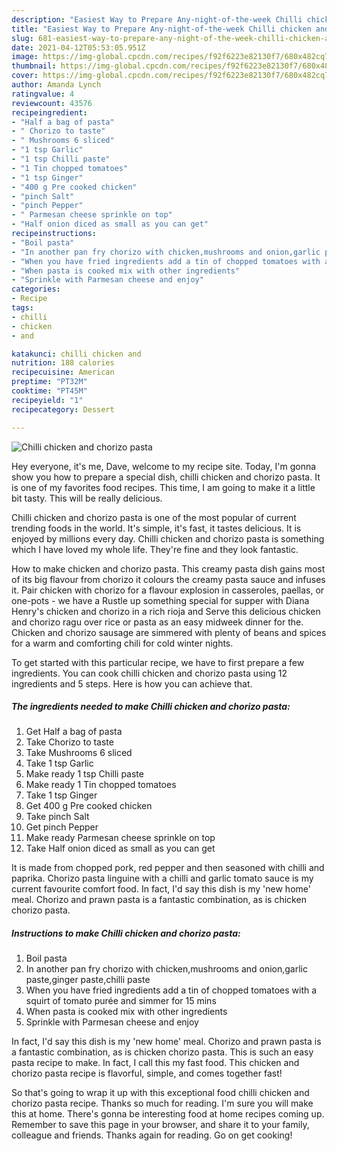 ```yaml
---
description: "Easiest Way to Prepare Any-night-of-the-week Chilli chicken and chorizo pasta"
title: "Easiest Way to Prepare Any-night-of-the-week Chilli chicken and chorizo pasta"
slug: 681-easiest-way-to-prepare-any-night-of-the-week-chilli-chicken-and-chorizo-pasta
date: 2021-04-12T05:53:05.951Z
image: https://img-global.cpcdn.com/recipes/f92f6223e82130f7/680x482cq70/chilli-chicken-and-chorizo-pasta-recipe-main-photo.jpg
thumbnail: https://img-global.cpcdn.com/recipes/f92f6223e82130f7/680x482cq70/chilli-chicken-and-chorizo-pasta-recipe-main-photo.jpg
cover: https://img-global.cpcdn.com/recipes/f92f6223e82130f7/680x482cq70/chilli-chicken-and-chorizo-pasta-recipe-main-photo.jpg
author: Amanda Lynch
ratingvalue: 4
reviewcount: 43576
recipeingredient:
- "Half a bag of pasta"
- " Chorizo to taste"
- " Mushrooms 6 sliced"
- "1 tsp Garlic"
- "1 tsp Chilli paste"
- "1 Tin chopped tomatoes"
- "1 tsp Ginger"
- "400 g Pre cooked chicken"
- "pinch Salt"
- "pinch Pepper"
- " Parmesan cheese sprinkle on top"
- "Half onion diced as small as you can get"
recipeinstructions:
- "Boil pasta"
- "In another pan fry chorizo with chicken,mushrooms and onion,garlic paste,ginger paste,chilli paste"
- "When you have fried ingredients add a tin of chopped tomatoes with a squirt of tomato purée and simmer for 15 mins"
- "When pasta is cooked mix with other ingredients"
- "Sprinkle with Parmesan cheese and enjoy"
categories:
- Recipe
tags:
- chilli
- chicken
- and

katakunci: chilli chicken and 
nutrition: 188 calories
recipecuisine: American
preptime: "PT32M"
cooktime: "PT45M"
recipeyield: "1"
recipecategory: Dessert

---
```



![Chilli chicken and chorizo pasta](https://img-global.cpcdn.com/recipes/f92f6223e82130f7/680x482cq70/chilli-chicken-and-chorizo-pasta-recipe-main-photo.jpg)

Hey everyone, it's me, Dave, welcome to my recipe site. Today, I'm gonna show you how to prepare a special dish, chilli chicken and chorizo pasta. It is one of my favorites food recipes. This time, I am going to make it a little bit tasty. This will be really delicious.

Chilli chicken and chorizo pasta is one of the most popular of current trending foods in the world. It's simple, it's fast, it tastes delicious. It is enjoyed by millions every day. Chilli chicken and chorizo pasta is something which I have loved my whole life. They're fine and they look fantastic.

How to make chicken and chorizo pasta. This creamy pasta dish gains most of its big flavour from chorizo it colours the creamy pasta sauce and infuses it. Pair chicken with chorizo for a flavour explosion in casseroles, paellas, or one-pots - we have a Rustle up something special for supper with Diana Henry&#39;s chicken and chorizo in a rich rioja and Serve this delicious chicken and chorizo ragu over rice or pasta as an easy midweek dinner for the. Chicken and chorizo sausage are simmered with plenty of beans and spices for a warm and comforting chili for cold winter nights.


To get started with this particular recipe, we have to first prepare a few ingredients. You can cook chilli chicken and chorizo pasta using 12 ingredients and 5 steps. Here is how you can achieve that.

<!--inarticleads1-->

##### The ingredients needed to make Chilli chicken and chorizo pasta:

1. Get Half a bag of pasta
1. Take  Chorizo to taste
1. Take  Mushrooms 6 sliced
1. Take 1 tsp Garlic
1. Make ready 1 tsp Chilli paste
1. Make ready 1 Tin chopped tomatoes
1. Take 1 tsp Ginger
1. Get 400 g Pre cooked chicken
1. Take pinch Salt
1. Get pinch Pepper
1. Make ready  Parmesan cheese sprinkle on top
1. Take Half onion diced as small as you can get


It is made from chopped pork, red pepper and then seasoned with chilli and paprika. Chorizo pasta linguine with a chilli and garlic tomato sauce is my current favourite comfort food. In fact, I&#39;d say this dish is my &#39;new home&#39; meal. Chorizo and prawn pasta is a fantastic combination, as is chicken chorizo pasta. 

<!--inarticleads2-->

##### Instructions to make Chilli chicken and chorizo pasta:

1. Boil pasta
1. In another pan fry chorizo with chicken,mushrooms and onion,garlic paste,ginger paste,chilli paste
1. When you have fried ingredients add a tin of chopped tomatoes with a squirt of tomato purée and simmer for 15 mins
1. When pasta is cooked mix with other ingredients
1. Sprinkle with Parmesan cheese and enjoy


In fact, I&#39;d say this dish is my &#39;new home&#39; meal. Chorizo and prawn pasta is a fantastic combination, as is chicken chorizo pasta. This is such an easy pasta recipe to make. In fact, I call this my fast food. This chicken and chorizo pasta recipe is flavorful, simple, and comes together fast! 

So that's going to wrap it up with this exceptional food chilli chicken and chorizo pasta recipe. Thanks so much for reading. I'm sure you will make this at home. There's gonna be interesting food at home recipes coming up. Remember to save this page in your browser, and share it to your family, colleague and friends. Thanks again for reading. Go on get cooking!
